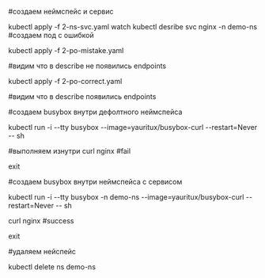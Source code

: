 #создаем неймспейс и сервис

kubectl apply -f 2-ns-svc.yaml
watch kubectl desribe svc nginx -n demo-ns
#создаем под с ошибкой

kubectl apply -f 2-po-mistake.yaml

#видим что в describe не появились endpoints

kubectl apply -f 2-po-correct.yaml

#видим что в describe  появились endpoints

#создаем busybox внутри дефолтного неймспейса

kubectl run -i --tty busybox  --image=yauritux/busybox-curl --restart=Never -- sh

#выполняем изнутри
curl nginx #fail

exit

#создаем busybox внутри неймспейса с сервисом

kubectl run -i --tty busybox -n demo-ns --image=yauritux/busybox-curl --restart=Never -- sh

curl nginx #success

exit

#удаляем нейспейс

kubectl delete ns demo-ns
